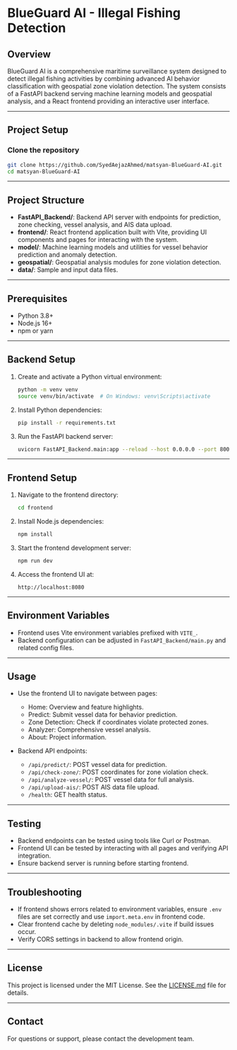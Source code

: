 # BlueGuard AI - Illegal Fishing Detection

## Overview
BlueGuard AI is a comprehensive maritime surveillance system designed to detect illegal fishing activities by combining advanced AI behavior classification with geospatial zone violation detection. The system consists of a FastAPI backend serving machine learning models and geospatial analysis, and a React frontend providing an interactive user interface.

---

## Project Setup

### Clone the repository
```bash
git clone https://github.com/SyedAejazAhmed/matsyan-BlueGuard-AI.git
cd matsyan-BlueGuard-AI
```

---

## Project Structure

- **FastAPI_Backend/**: Backend API server with endpoints for prediction, zone checking, vessel analysis, and AIS data upload.
- **frontend/**: React frontend application built with Vite, providing UI components and pages for interacting with the system.
- **model/**: Machine learning models and utilities for vessel behavior prediction and anomaly detection.
- **geospatial/**: Geospatial analysis modules for zone violation detection.
- **data/**: Sample and input data files.

---

## Prerequisites

- Python 3.8+
- Node.js 16+
- npm or yarn

---

## Backend Setup

1. Create and activate a Python virtual environment:
   ```bash
   python -m venv venv
   source venv/bin/activate  # On Windows: venv\Scripts\activate
   ```

2. Install Python dependencies:
   ```bash
   pip install -r requirements.txt
   ```

3. Run the FastAPI backend server:
   ```bash
   uvicorn FastAPI_Backend.main:app --reload --host 0.0.0.0 --port 8000
   ```

---

## Frontend Setup

1. Navigate to the frontend directory:
   ```bash
   cd frontend
   ```

2. Install Node.js dependencies:
   ```bash
   npm install
   ```

3. Start the frontend development server:
   ```bash
   npm run dev
   ```

4. Access the frontend UI at:
   ```
   http://localhost:8080
   ```

---

## Environment Variables

- Frontend uses Vite environment variables prefixed with `VITE_`.
- Backend configuration can be adjusted in `FastAPI_Backend/main.py` and related config files.

---

## Usage

- Use the frontend UI to navigate between pages:
  - Home: Overview and feature highlights.
  - Predict: Submit vessel data for behavior prediction.
  - Zone Detection: Check if coordinates violate protected zones.
  - Analyzer: Comprehensive vessel analysis.
  - About: Project information.

- Backend API endpoints:
  - `/api/predict/`: POST vessel data for prediction.
  - `/api/check-zone/`: POST coordinates for zone violation check.
  - `/api/analyze-vessel/`: POST vessel data for full analysis.
  - `/api/upload-ais/`: POST AIS data file upload.
  - `/health`: GET health status.

---

## Testing

- Backend endpoints can be tested using tools like Curl or Postman.
- Frontend UI can be tested by interacting with all pages and verifying API integration.
- Ensure backend server is running before starting frontend.

---

## Troubleshooting

- If frontend shows errors related to environment variables, ensure `.env` files are set correctly and use `import.meta.env` in frontend code.
- Clear frontend cache by deleting `node_modules/.vite` if build issues occur.
- Verify CORS settings in backend to allow frontend origin.

---

## License

This project is licensed under the MIT License. See the [LICENSE.md](LICENSE.md) file for details.

---

## Contact

For questions or support, please contact the development team.
